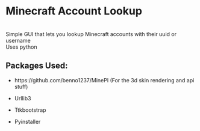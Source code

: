 # Minecraft Account Lookup
<br>
Simple GUI that lets you lookup Minecraft accounts with their uuid or username
<br>
Uses python
<h2>
  Packages Used:
</h2>
<ul>
  <li><p>https://github.com/benno1237/MinePI (For the 3d skin rendering and api stuff)</p></li>
  <li><p>Urllib3</p></li>
  <li><p>Ttkbootstrap</p></li>
  <li><p>Pyinstaller</p></li>
</ul>
